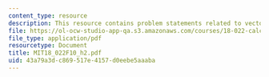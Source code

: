 ```yaml
---
content_type: resource
description: This resource contains problem statements related to vectors and functions.
file: https://ol-ocw-studio-app-qa.s3.amazonaws.com/courses/18-022-calculus-of-several-variables-fall-2010/43a79a3dc869517e4157d0eebe5aaaba_MIT18_022F10_h2.pdf
file_type: application/pdf
resourcetype: Document
title: MIT18_022F10_h2.pdf
uid: 43a79a3d-c869-517e-4157-d0eebe5aaaba
---
```

